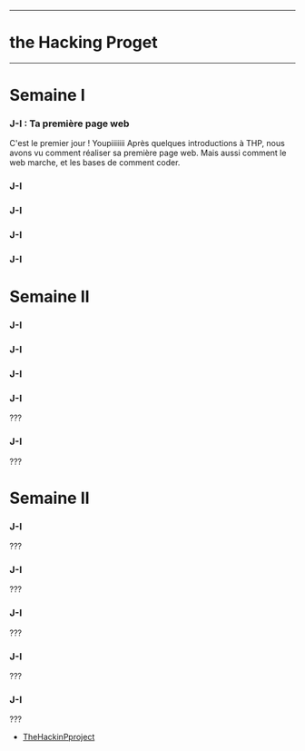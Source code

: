 ----------------------
# the Hacking Proget #
----------------------
# Semaine I
### J-I : Ta première page web
C'est le premier jour ! Youpiiiiiii
Après quelques introductions à THP, nous avons vu comment réaliser sa première page web.
Mais aussi comment le web marche, et les bases de comment coder.

### J-I
### J-I
### J-I
### J-I
# Semaine II
### J-I
### J-I
### J-I
### J-I
???
### J-I
???
# Semaine II
### J-I
???
### J-I
???
### J-I
???
### J-I
???
### J-I
???
* [TheHackinPproject](https://www.thehackingproject.org/)
